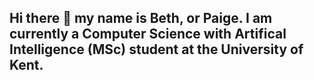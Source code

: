 ## Hi there 👋 my name is Beth, or Paige. I am currently a Computer Science with Artifical Intelligence (MSc) student at the University of Kent.

<!--
**paigeLB/paigeLB** is a ✨ _special_ ✨ repository because its `README.md` (this file) appears on your GitHub profile.


- 🔭 I’m currently working on my dissertation on Brain-computer interface (BCI) classification.
- 🌱 I’m currently learning RADAR, Azure.

